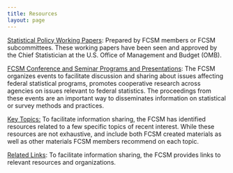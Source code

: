 ```yaml
---
title: Resources
layout: page
---
```

<p><a href="statisticalPolicyWorkingPapers.html">Statistical Policy Working Papers</a>:  Prepared by FCSM members or FCSM subcommittees.  These working papers have been seen and approved by the Chief Statistician at the U.S. Office of Management and Budget (OMB). </p>
<p><a href="FCSMConferenceSeminarProgramsPresentations.html">FCSM Conference and Seminar Programs and Presentations</a>: The FCSM organizes events to facilitate discussion and sharing about issues affecting federal statistical programs, promotes cooperative research across agencies on issues relevant to federal statistics.  The proceedings from these events are an important way to disseminates information on statistical or survey methods and practices.</p>
<p><a href="keytopic.html">Key Topics:</a> To facilitate information sharing, the FCSM has identified resources related to a few specific topics of recent interest.  While these resources are not exhaustive, and include both FCSM created materials as well as other materials FCSM members recommend on each topic. </p>							
<p><a href="relatedlinks.html">Related Links</a>: To facilitate information sharing, the FCSM provides links to relevant resources and organizations. </p>
